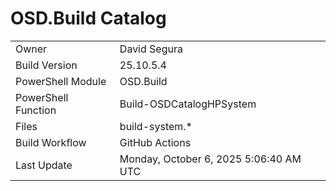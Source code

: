 ﻿# OSD.Build Catalog

| | |
|-|-|
| Owner | David Segura |
| Build Version | 25.10.5.4 |
| PowerShell Module | OSD.Build |
| PowerShell Function | Build-OSDCatalogHPSystem |
| Files | build-system.* |
| Build Workflow | GitHub Actions |
| Last Update | Monday, October 6, 2025 5:06:40 AM UTC |
